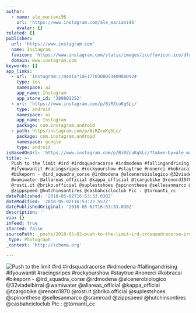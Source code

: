 ```yaml
---
author:
  - name: ale_mariani96
    url: 'https://www.instagram.com/ale_mariani96'
    avatar: {}
related: []
publisher:
  url: 'https://www.instagram.com'
  name: Instagram
  favicon: 'https://www.instagram.com/static/images/ico/favicon.ico/dfa85bb1fd63.ico'
  domain: www.instagram.com
keywords: []
app_links:
  - url: 'instagram://media?id=1770308053409800924'
    type: ios
    namespace: ai
    app_name: Instagram
    app_store_id: '389801252'
  - url: 'https://www.instagram.com/p/BiRZcuKgSLc/'
    type: android
    namespace: ai
    app_name: Instagram
    package: com.instagram.android
  - path: https/instagram.com/p/BiRZcuKgSLc/
    package: com.instagram.android
    namespace: google
    type: android
isBasedOnUrl: 'https://www.instagram.com/p/BiRZcuKgSLc/?taken-by=ale_mariani96'
title: >-
  Push to the limit #ird #irdsquadracorse #irdmodena #fallingandrising
  #ifyouwantit #racingsripes #rockyourshow #staytrue #nonerci #kobracai
  #bikeporn - @ird_squadra_corse @irdmodena @alcenerobiologico @32viadeibirrai
  @wamiwater @allareas_official @kappa_official @tcargobike @renord1970
  @rosti.it @briko.official @suplestshoes @spinonthese @sellesanmarco @sramroad
  @zippspeed @hutchinsontires @casbahcicloclub Pic : @tornanti_cc
datePublished: '2018-05-02T16:53:33.030Z'
dateModified: '2018-05-02T16:53:22.557Z'
datePublishedOriginal: '2018-05-02T16:53:33.030Z'
description: ''
via: {}
inFeed: true
starred: false
sourcePath: _posts/2018-05-02-push-to-the-limit-ird-irdsquadracorse-irdmodena-fallinga.md
_type: Photograph
_context: 'http://schema.org'

---
```

![Push to the limit #ird #irdsquadracorse #irdmodena #fallingandrising #ifyouwantit #racingsripes #rockyourshow #staytrue #nonerci #kobracai #bikeporn - @ird_squadra_corse @irdmodena @alcenerobiologico @32viadeibirrai @wamiwater @allareas_official @kappa_official @tcargobike @renord1970 @rosti.it @briko.official @suplestshoes @spinonthese @sellesanmarco @sramroad @zippspeed @hutchinsontires @casbahcicloclub Pic : @tornanti_cc](https://scontent-iad3-1.cdninstagram.com/vp/0d611b7f6b2e34cdb594c6feb6c328b8/5B9488EB/t51.2885-15/e35/30830543_369230296896227_6251851973419597824_n.jpg)